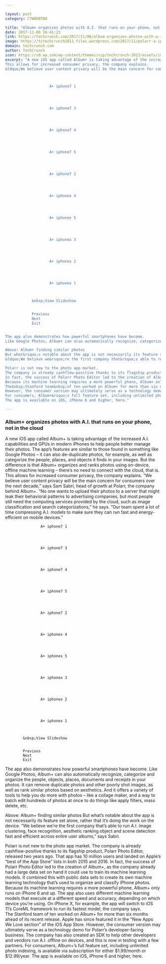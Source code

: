 ```yaml
---

layout: post
category: C7WAKBTB8

title: "Album+ organizes photos with A.I. that runs on your phone, not in the cloud"
date: 2017-11-06 16:41:23
link: https://techcrunch.com/2017/11/06/album-organizes-photos-with-a-i-that-runs-on-your-phone-not-in-the-cloud/?ncid=rss
image: https://tctechcrunch2011.files.wordpress.com/2017/11/polarr-a-iphone7-2.jpg?w=1200&fit=200%2C150
domain: techcrunch.com
author: TechCrunch
icon: https://s0.wp.com/wp-content/themes/vip/techcrunch-2013/assets/images/favicon.ico
excerpt: "A new iOS app called Album+ is taking advantage of the increased A.I. capabilities and GPUs in modern iPhones to help people better manage their photos. The app&rsquo;s features are similar to those found in something like Google Photos &ndash; it can also de-duplicate photos, for example, as well as categorize the people, places, and objects it finds in your images. But the difference is that Album+ organizes and ranks photos using on-device, offline machine learning &ndash; there&rsquo;s no need to connect with the cloud, that is.
This allows for increased consumer privacy, the company explains.
&ldquo;We believe user content privacy will be the main concern for consumers over the next decade,&rdquo; says Sam Sabri, head of growth at Polarr, the company behind Album+. &ldquo;No one wants to upload their photos to a server that might leak their behavioral patterns to advertising companies, but most people still need the computing services provided by the cloud, such as image classification and search categorizations,&rdquo; he says. &ldquo;Our team spent a lot of time compressing A.I. models to make sure they can run fast and energy-efficient on mobile devices.&rdquo;



		            A+ iphone7 1




		            A+ iphone7 3




		            A+ iphone7 4




		            A+ iphone7 5




		            A+ iphone7 2




		            A+ iphonex 4




		            A+ iphonex 5




		            A+ iphonex 3




		            A+ iphonex 2




		            A+ iphonex 1



	        &nbsp;View Slideshow


	        Previous
	        Next
	        Exit


The app also demonstrates how powerful smartphones have become.
Like Google Photos, Album+ can also automatically recognize, categorize and organize the people, objects, places, documents and receipts in your photos. It can remove duplicate photos and other poorly shot images, as well as rank similar photos based on aesthetics. And it offers a variety of tools to help you do more with photos &ndash; like a collage maker, and a way to batch edit hundreds of photos at once to do things like apply filters, mass delete, etc.

Above: Album+ finding similar photos
But what&rsquo;s notable about the app is not necessarily its feature set alone, rather that it&rsquo;s doing the work on the device.
&ldquo;We believe we&rsquo;re the first company that&rsquo;s able to run A.I. image clustering, face recognition, aesthetic ranking object and scene detection fast and efficient across entire user albums,&rdquo; says&nbsp;Sabri.

Polarr is not new to the photo app market.
The company is already cashflow-positive thanks to its flagship product, Polarr Photo Editor, released two years ago. That app has 10 million users and landed on Apple&rsquo;s &ldquo;best of the App Store&rdquo; lists in both 2015 and 2016.
In fact, the success of Polarr Photo Editor led to the creation of Album+, as the company already had a large data set on hand it could use to train its machine learning models. It combined this with public data sets to create its own machine learning technology that&rsquo;s used to organize and classify iPhone photos.
Because its machine learning requires a more powerful phone, Album+ only runs on iPhone 6 and up. The app also uses different machine learning models that execute at a different speed and accuracy, depending on which device you&rsquo;re using. On iPhone X, for example, the app will switch to iOS 11&rsquo;s CoreML framework to run its fastest model, the company says.
The&nbsp;Stanford team&nbsp;of ten worked on Album+ for more than six months ahead of its recent release. Apple has since featured it in the &ldquo;New Apps We Love section&rdquo; of the iOS App Store.
However, the consumer version may ultimately serve as a technology demo for Polarr&rsquo;s developer-facing business. The company&nbsp;has also created an SDK to help other developers and vendors run A.I. offline on devices, and this is now in testing with a few partners.
For consumers, Album+&rsquo;s full feature set, including unlimited photo indexing, is available via subscription for either $1.99/month or $12.99/year.
The app is available on iOS, iPhone 6 and higher, here."

---
```


### Album+ organizes photos with A.I. that runs on your phone, not in the cloud

A new iOS app called Album+ is taking advantage of the increased A.I. capabilities and GPUs in modern iPhones to help people better manage their photos. The app&rsquo;s features are similar to those found in something like Google Photos &ndash; it can also de-duplicate photos, for example, as well as categorize the people, places, and objects it finds in your images. But the difference is that Album+ organizes and ranks photos using on-device, offline machine learning &ndash; there&rsquo;s no need to connect with the cloud, that is.
This allows for increased consumer privacy, the company explains.
&ldquo;We believe user content privacy will be the main concern for consumers over the next decade,&rdquo; says Sam Sabri, head of growth at Polarr, the company behind Album+. &ldquo;No one wants to upload their photos to a server that might leak their behavioral patterns to advertising companies, but most people still need the computing services provided by the cloud, such as image classification and search categorizations,&rdquo; he says. &ldquo;Our team spent a lot of time compressing A.I. models to make sure they can run fast and energy-efficient on mobile devices.&rdquo;



		            A+ iphone7 1




		            A+ iphone7 3




		            A+ iphone7 4




		            A+ iphone7 5




		            A+ iphone7 2




		            A+ iphonex 4




		            A+ iphonex 5




		            A+ iphonex 3




		            A+ iphonex 2




		            A+ iphonex 1



	        &nbsp;View Slideshow


	        Previous
	        Next
	        Exit


The app also demonstrates how powerful smartphones have become.
Like Google Photos, Album+ can also automatically recognize, categorize and organize the people, objects, places, documents and receipts in your photos. It can remove duplicate photos and other poorly shot images, as well as rank similar photos based on aesthetics. And it offers a variety of tools to help you do more with photos &ndash; like a collage maker, and a way to batch edit hundreds of photos at once to do things like apply filters, mass delete, etc.

Above: Album+ finding similar photos
But what&rsquo;s notable about the app is not necessarily its feature set alone, rather that it&rsquo;s doing the work on the device.
&ldquo;We believe we&rsquo;re the first company that&rsquo;s able to run A.I. image clustering, face recognition, aesthetic ranking object and scene detection fast and efficient across entire user albums,&rdquo; says&nbsp;Sabri.

Polarr is not new to the photo app market.
The company is already cashflow-positive thanks to its flagship product, Polarr Photo Editor, released two years ago. That app has 10 million users and landed on Apple&rsquo;s &ldquo;best of the App Store&rdquo; lists in both 2015 and 2016.
In fact, the success of Polarr Photo Editor led to the creation of Album+, as the company already had a large data set on hand it could use to train its machine learning models. It combined this with public data sets to create its own machine learning technology that&rsquo;s used to organize and classify iPhone photos.
Because its machine learning requires a more powerful phone, Album+ only runs on iPhone 6 and up. The app also uses different machine learning models that execute at a different speed and accuracy, depending on which device you&rsquo;re using. On iPhone X, for example, the app will switch to iOS 11&rsquo;s CoreML framework to run its fastest model, the company says.
The&nbsp;Stanford team&nbsp;of ten worked on Album+ for more than six months ahead of its recent release. Apple has since featured it in the &ldquo;New Apps We Love section&rdquo; of the iOS App Store.
However, the consumer version may ultimately serve as a technology demo for Polarr&rsquo;s developer-facing business. The company&nbsp;has also created an SDK to help other developers and vendors run A.I. offline on devices, and this is now in testing with a few partners.
For consumers, Album+&rsquo;s full feature set, including unlimited photo indexing, is available via subscription for either $1.99/month or $12.99/year.
The app is available on iOS, iPhone 6 and higher, here.
